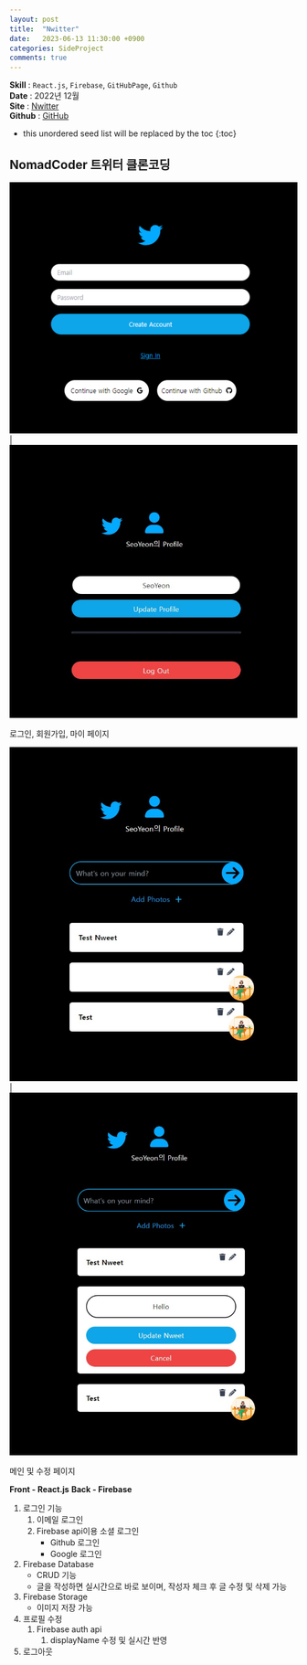 ```yaml
---
layout: post
title:  "Nwitter"
date:   2023-06-13 11:30:00 +0900
categories: SideProject
comments: true
---
```


**Skill** : `React.js`, `Firebase`, `GitHubPage`, `Github`  
**Date** : 2022년 12월  
**Site** : [Nwitter](https://kimseoyeon23.github.io/nwitter/)  
**Github** : [GitHub](https://github.com/KimSeoYeon23/nwitter)  

* this unordered seed list will be replaced by the toc
{:toc}

## NomadCoder 트위터 클론코딩  

![로그인, 회원가입 페이지](../../assets/img/nwitter/nwitter_login.png) | ![마이 페이지](../../assets/img/nwitter/nwitter_mypage.jpg)  

로그인, 회원가입, 마이 페이지

![메인 페이지](../../assets/img/nwitter/nwitter_main.jpg) | ![수정 페이지](../../assets/img/nwitter/nwitter_edit.jpg)  

메인 및 수정 페이지  

**Front - React.js**
**Back - Firebase**  

1. 로그인 기능
    1. 이메일 로그인
    2. Firebase api이용 소셜 로그인
        - Github 로그인
        - Google 로그인
2. Firebase Database
    - CRUD 기능
    - 글을 작성하면 실시간으로 바로 보이며, 작성자 체크 후 글 수정 및 삭제 가능
3. Firebase Storage
    - 이미지 저장 가능
4. 프로필 수정
    1. Firebase auth api
        1. displayName 수정 및 실시간 반영
5. 로그아웃